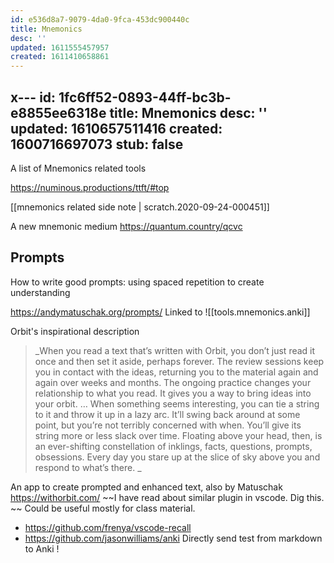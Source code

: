 ```yaml
---
id: e536d8a7-9079-4da0-9fca-453dc900440c
title: Mnemonics
desc: ''
updated: 1611555457957
created: 1611410658861
---
```

x---
id: 1fc6ff52-0893-44ff-bc3b-e8855ee6318e
title: Mnemonics
desc: ''
updated: 1610657511416
created: 1600716697073
stub: false
---

A list of Mnemonics related tools 

https://numinous.productions/ttft/#top

[[mnemonics related side note | scratch.2020-09-24-000451]] 


A new mnemonic medium 
https://quantum.country/qcvc



## Prompts 

How to write good prompts: using spaced repetition to create understanding

https://andymatuschak.org/prompts/ 
Linked to ![[tools.mnemonics.anki]]

Orbit's inspirational description 

> _When you read a text that’s written with Orbit, you don’t just read it once and then set it aside, perhaps forever. The review sessions keep you in contact with the ideas, returning you to the material again and again over weeks and months. The ongoing practice changes your relationship to what you read. It gives you a way to bring ideas into your orbit. … When something seems interesting, you can tie a string to it and throw it up in a lazy arc. It’ll swing back around at some point, but you’re not terribly concerned with when. You’ll give its string more or less slack over time. Floating above your head, then, is an ever-shifting constellation of inklings, facts, questions, prompts, obsessions. Every day you stare up at the slice of sky above you and respond to what’s there.
> _

An app to create prompted and enhanced text, also by Matuschak https://withorbit.com/
~~I have read about similar plugin in vscode. Dig this. ~~
Could be useful mostly for class material. 

* https://github.com/frenya/vscode-recall
* https://github.com/jasonwilliams/anki Directly send test from markdown to Anki !


